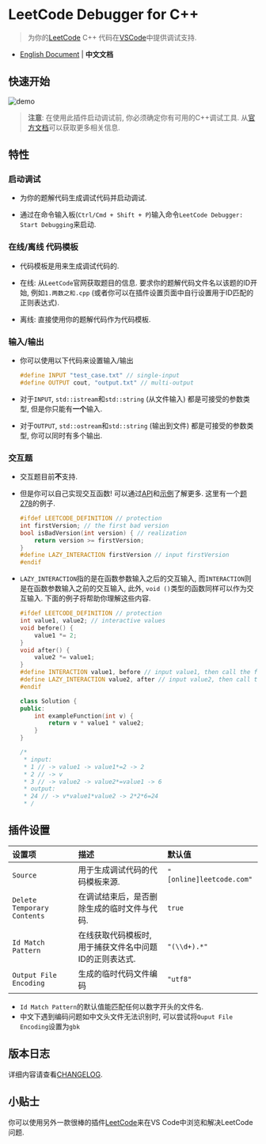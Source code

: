 # LeetCode Debugger for C++

> 为你的[LeetCode](https://leetcode.com/) C++ 代码在[VSCode](https://code.visualstudio.com/)中提供调试支持.

- [English Document](https://github.com/XavierCai1996/vscode-leetcode-cpp-debug/blob/master/README.md) | **中文文档**

## 快速开始

![demo](https://raw.githubusercontent.com/XavierCai1996/vscode-leetcode-cpp-debug/master/docs/imgs/demo.gif)

> **注意**: 在使用此插件启动调试前, 你必须确定你有可用的C++调试工具. 从[官方文档](https://code.visualstudio.com/docs/cpp/config-mingw#cpp-atricles)可以获取更多相关信息.

## 特性

### 启动调试

- 为你的题解代码生成调试代码并启动调试.

- 通过在命令输入板(`Ctrl/Cmd + Shift + P`)输入命令`LeetCode Debugger: Start Debugging`来启动.

### 在线/离线 代码模板

- 代码模板是用来生成调试代码的.

- 在线: 从`LeetCode`官网获取题目的信息. 要求你的题解代码文件名以该题的ID开始, 例如`1.两数之和.cpp` (或者你可以在插件设置页面中自行设置用于ID匹配的正则表达式).

- 离线: 直接使用你的题解代码作为代码模板.

### 输入/输出

- 你可以使用以下代码来设置输入/输出

    ```cpp
    #define INPUT "test_case.txt" // single-input
    #define OUTPUT cout, "output.txt" // multi-output
    ```

- 对于`INPUT`, `std::istream`和`std::string` (从文件输入) 都是可接受的参数类型, 但是你只能有**一个**输入.

- 对于`OUTPUT`, `std::ostream`和`std::string` (输出到文件) 都是可接受的参数类型, 你可以同时有多个输出.

### 交互题

- 交互题目前**不**支持.

- 但是你可以自己实现交互函数! 可以通过[API](https://github.com/XavierCai1996/vscode-leetcode-cpp-debug/blob/master/docs/api_zh-CN.md)和[示例](https://github.com/XavierCai1996/vscode-leetcode-cpp-debug/blob/master/docs/examples_zh-CN.md)了解更多. 这里有一个[题278](https://leetcode-cn.com/problems/first-bad-version/)的例子.

    ```cpp
    #ifdef LEETCODE_DEFINITION // protection
    int firstVersion; // the first bad version
    bool isBadVersion(int version) { // realization
        return version >= firstVersion;
    }
    #define LAZY_INTERACTION firstVersion // input firstVersion
    #endif
    ```

- `LAZY_INTERACTION`指的是在函数参数输入之后的交互输入, 而`INTERACTION`则是在函数参数输入之前的交互输入, 此外, `void ()`类型的函数同样可以作为交互输入. 下面的例子将帮助你理解这些内容.

    ```cpp
    #ifdef LEETCODE_DEFINITION // protection
    int value1, value2; // interactive values
    void before() {
        value1 *= 2;
    }
    void after() {
        value2 *= value1;
    }
    #define INTERACTION value1, before // input value1, then call the function 'before()'
    #define LAZY_INTERACTION value2, after // input value2, then call the function 'after()'
    #endif

    class Solution {
    public:
        int exampleFunction(int v) {
            return v * value1 * value2;
        }
    }

    /*
     * input:
     * 1 // -> value1 -> value1*=2 -> 2
     * 2 // -> v
     * 3 // -> value2 -> value2*=value1 -> 6
     * output:
     * 24 // -> v*value1*value2 -> 2*2*6=24
     * /
    ```

## 插件设置

设置项|描述|默认值
:---|:---|:---
`Source`|用于生成调试代码的代码模板来源.|`"[online]leetcode.com"`
`Delete Temporary Contents`|在调试结束后，是否删除生成的临时文件与代码.|`true`
`Id Match Pattern`|在线获取代码模板时, 用于捕获文件名中问题ID的正则表达式.|`"(\\d+).*"`
`Output File Encoding`|生成的临时代码文件编码|`"utf8"`

- `Id Match Pattern`的默认值能匹配任何以数字开头的文件名.
- 中文下遇到编码问题如中文头文件无法识别时, 可以尝试将`Ouput File Encoding`设置为`gbk`

## 版本日志

详细内容请查看[CHANGELOG](https://github.com/XavierCai1996/vscode-leetcode-cpp-debug/blob/master/CHANGELOG.md).

## 小贴士

你可以使用另外一款很棒的插件[LeetCode](https://marketplace.visualstudio.com/items?itemName=shengchen.vscode-leetcode)来在VS Code中浏览和解决LeetCode问题.
